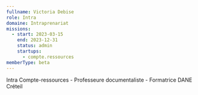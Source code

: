 ```yaml
---
fullname: Victoria Debise
role: Intra
domaine: Intraprenariat
missions:
  - start: 2023-03-15
    end: 2023-12-31
    status: admin
    startups:
      - compte.ressources
memberType: beta
---
```

Intra Compte-ressources - Professeure documentaliste - Formatrice DANE Créteil